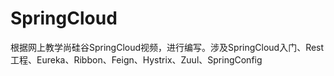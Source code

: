 # SpringCloud
根据网上教学尚硅谷SpringCloud视频，进行编写。涉及SpringCloud入门、Rest工程、Eureka、Ribbon、Feign、Hystrix、Zuul、SpringConfig
